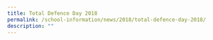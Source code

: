 ```yaml
---
title: Total Defence Day 2018
permalink: /school-information/news/2018/total-defence-day-2018/
description: ""
---
```


